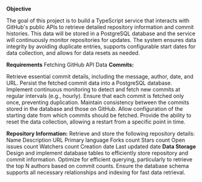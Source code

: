   **Objective**

The goal of this project is to build a TypeScript service that interacts with GitHub's public APIs to retrieve detailed repository information and commit histories. This data will be stored in a PostgreSQL database and the service will continuously monitor repositories for updates. The system ensures data integrity by avoiding duplicate entries, supports configurable start dates for data collection, and allows for data resets as needed.

**Requirements**
Fetching GitHub API Data
**Commits:**

Retrieve essential commit details, including the message, author, date, and URL.
Persist the fetched commit data into a PostgreSQL database.
Implement continuous monitoring to detect and fetch new commits at regular intervals (e.g., hourly).
Ensure that each commit is fetched only once, preventing duplication.
Maintain consistency between the commits stored in the database and those on GitHub.
Allow configuration of the starting date from which commits should be fetched.
Provide the ability to reset the data collection, allowing a restart from a specific point in time.

**Repository Information:**
Retrieve and store the following repository details:
Name
Description
URL
Primary language
Forks count
Stars count
Open issues count
Watchers count
Creation date
Last updated date
**Data Storage**
Design and implement database tables to efficiently store repository and commit information.
Optimize for efficient querying, particularly to retrieve the top N authors based on commit counts.
Ensure the database schema supports all necessary relationships and indexing for fast data retrieval.
